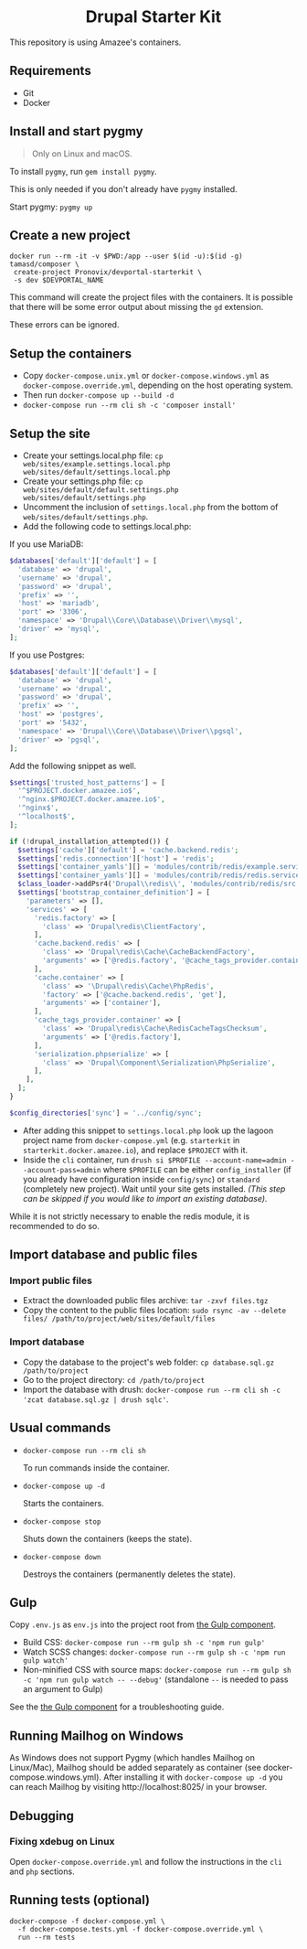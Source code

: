<p align="center">
 <h1 align="center">Drupal Starter Kit</h1>
</p>

This repository is using Amazee's containers.

## Requirements

- Git
- Docker

## Install and start pygmy

> Only on Linux and macOS.

To install `pygmy`, run `gem install pygmy`.

This is only needed if you don't already have `pygmy` installed.

Start pygmy: `pygmy up`

## Create a new project

``` shell
docker run --rm -it -v $PWD:/app --user $(id -u):$(id -g) tamasd/composer \
 create-project Pronovix/devportal-starterkit \
 -s dev $DEVPORTAL_NAME
```

This command will create the project files with the containers.
It is possible that there will be some error output about missing the `gd` 
extension.

These errors can be ignored.

## Setup the containers

- Copy `docker-compose.unix.yml` or `docker-compose.windows.yml` as 
  `docker-compose.override.yml`, depending on the host operating system.
- Then run `docker-compose up --build -d`
- `docker-compose run --rm cli sh -c 'composer install'`

## Setup the site

- Create your settings.local.php file:
  `cp web/sites/example.settings.local.php web/sites/default/settings.local.php`
- Create your settings.php file:
  `cp web/sites/default/default.settings.php web/sites/default/settings.php`
- Uncomment the inclusion of `settings.local.php` from the bottom of 
  `web/sites/default/settings.php`.
- Add the following code to settings.local.php:

If you use MariaDB:

```php
$databases['default']['default'] = [
  'database' => 'drupal',
  'username' => 'drupal',
  'password' => 'drupal',
  'prefix' => '',
  'host' => 'mariadb',
  'port' => '3306',
  'namespace' => 'Drupal\\Core\\Database\\Driver\\mysql',
  'driver' => 'mysql',
];
```

If you use Postgres:

```php
$databases['default']['default'] = [
  'database' => 'drupal',
  'username' => 'drupal',
  'password' => 'drupal',
  'prefix' => '',
  'host' => 'postgres',
  'port' => '5432',
  'namespace' => 'Drupal\\Core\\Database\\Driver\\pgsql',
  'driver' => 'pgsql',
];
```

Add the following snippet as well.

```php
$settings['trusted_host_patterns'] = [
  '^$PROJECT.docker.amazee.io$',
  '^nginx.$PROJECT.docker.amazee.io$',
  '^nginx$',
  '^localhost$',
];

if (!drupal_installation_attempted()) {
  $settings['cache']['default'] = 'cache.backend.redis';
  $settings['redis.connection']['host'] = 'redis';
  $settings['container_yamls'][] = 'modules/contrib/redis/example.services.yml';
  $settings['container_yamls'][] = 'modules/contrib/redis/redis.services.yml';
  $class_loader->addPsr4('Drupal\\redis\\', 'modules/contrib/redis/src');
  $settings['bootstrap_container_definition'] = [
    'parameters' => [],
    'services' => [
      'redis.factory' => [
        'class' => 'Drupal\redis\ClientFactory',
      ],
      'cache.backend.redis' => [
        'class' => 'Drupal\redis\Cache\CacheBackendFactory',
        'arguments' => ['@redis.factory', '@cache_tags_provider.container', '@serialization.phpserialize'],
      ],
      'cache.container' => [
        'class' => '\Drupal\redis\Cache\PhpRedis',
        'factory' => ['@cache.backend.redis', 'get'],
        'arguments' => ['container'],
      ],
      'cache_tags_provider.container' => [
        'class' => 'Drupal\redis\Cache\RedisCacheTagsChecksum',
        'arguments' => ['@redis.factory'],
      ],
      'serialization.phpserialize' => [
        'class' => 'Drupal\Component\Serialization\PhpSerialize',
      ],
    ],
  ];
}

$config_directories['sync'] = '../config/sync';
```

- After adding this snippet to `settings.local.php` look up the lagoon project 
  name from `docker-compose.yml` (e.g. `starterkit` in 
  `starterkit.docker.amazee.io`), and replace `$PROJECT` with it.
- Inside the `cli` container, run 
  `drush si $PROFILE --account-name=admin --account-pass=admin` where `$PROFILE` 
  can be either `config_installer` (if you already have configuration inside 
  `config/sync`) or `standard` (completely new project). Wait until your site 
  gets installed. _(This step can be skipped if you would like to import an 
  existing database)._

While it is not strictly necessary to enable the redis module, it is recommended 
to do so.

## Import database and public files

### Import public files

- Extract the downloaded public files archive: `tar -zxvf files.tgz`
- Copy the content to the public files location: `sudo rsync -av --delete files/
/path/to/project/web/sites/default/files`

### Import database

- Copy the database to the project's web folder: 
  `cp database.sql.gz /path/to/project`
- Go to the project directory: `cd /path/to/project`
- Import the database with drush: 
  `docker-compose run --rm cli sh -c 'zcat database.sql.gz | drush sqlc'`.

## Usual commands

- `docker-compose run --rm cli sh`

  To run commands inside the container.

- `docker-compose up -d`

  Starts the containers.

- `docker-compose stop`

  Shuts down the containers (keeps the state).

- `docker-compose down`

  Destroys the containers (permanently deletes the state).
  
## Gulp

Copy `.env.js` as `env.js` into the project root from 
[the Gulp component](https://github.com/Pronovix/gulp).

- Build CSS: `docker-compose run --rm gulp sh -c 'npm run gulp'` 
- Watch SCSS changes: `docker-compose run --rm gulp sh -c 'npm run gulp watch'`
- Non-minified CSS with source maps: 
  `docker-compose run --rm gulp sh -c 'npm run gulp watch -- --debug'`
  (standalone `--` is needed to pass an argument to Gulp)
  
See the [the Gulp component](https://github.com/Pronovix/gulp) for a
troubleshooting guide.

## Running Mailhog on Windows

As Windows does not support Pygmy (which handles Mailhog on Linux/Mac), Mailhog 
should be added separately as container (see docker-compose.windows.yml). After 
installing it with `docker-compose up -d`
you can reach Mailhog by visiting http://localhost:8025/ in your browser.

## Debugging

### Fixing xdebug on Linux

Open `docker-compose.override.yml` and follow the instructions in the `cli` and 
`php` sections.

## Running tests (optional)

```shell
docker-compose -f docker-compose.yml \
  -f docker-compose.tests.yml -f docker-compose.override.yml \
  run --rm tests
```
